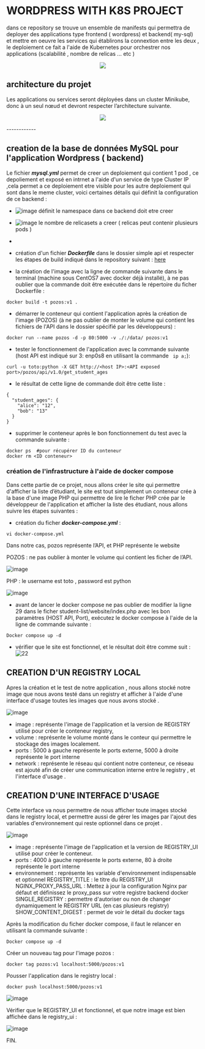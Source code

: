 
# WORDPRESS WITH K8S PROJECT

dans ce repository se trouve un ensemble de manifests qui permettra de deployer des applications type frontend ( wordpress) et backend( my-sql) et mettre en oeuvre les services qui établirons la connextion entre les deux , le deploiement ce fait a l'aide de Kubernetes pour orchestrer nos applications (scalabilité , nombre de relicas ... etc ) 

<p align="center">
  <img src="https://github.com/adda213/mini-projet-K8S/assets/123883398/4ce7c815-98de-45a9-bc6a-54aa2a6e6a7e">
</p>

## architecture du projet 

Les applications ou services seront déployées dans un cluster Minikube, donc à un seul nœud et devront respecter l’architecture suivante.

<p align="center">
  <img src="https://github.com/adda213/mini-projet-K8S/assets/123883398/2fd5d391-9fb0-4223-8ffb-ed1c5ec427ca">
</p>
------------


## creation de la base de données MySQL pour l'application Wordpress ( backend) 

Le fichier ***mysql.yml*** permet de creer un deploiement qui contient 1 pod , ce depoliement et exposé en intrnet a l'aide d'un service de type Cluster IP ,cela permet a ce deploiement etre visible pour les autre deploiement qui sont dans le meme cluster, 
voici certaines détails qui définit la configuration de ce backend :

- ![image](https://github.com/adda213/mini-projet-K8S/assets/123883398/49424d8d-8b09-46ab-ae10-87cf5c7bba14)
définit le namespace dans ce backend doit etre creer 

- ![image](https://github.com/adda213/mini-projet-K8S/assets/123883398/10a14946-1b5c-4e85-b790-b906cb8823b5)
le nombre de relicasets a creer ( relicas peut contenir plusieurs pods )

- 





-  création d'un fichier ***Dockerfile*** dans le dossier simple api et respecter les étapes de build indiqué dans le repository suivant : [here](https://github.com/diranetafen/student-list.git "here")
- la création de l'image avec la ligne de commande suivante dans le terminal (machine sous CentOS7 avec docker déjà installé), à ne pas oublier que la commande doit être exécutée dans le répertoire du ficher Dockerfile : 

```
docker build -t pozos:v1 .
```
- démarrer le conteneur qui contient l'application après la création de l'image (POZOS) (à ne pas oublier de monter le volume qui contient les fichiers de l'API dans le dossier spécifié par les développeurs) : 

```
docker run --name pozos -d -p 80:5000 -v ./:/data/ pozos:v1
```
- tester le fonctionnement de l'application avec la commande suivante (host API est indiqué sur  3: enp0s8 en utilisant la commande ` ip a;`):

```
curl -u toto:python -X GET http://<host IP>:<API exposed port>/pozos/api/v1.0/get_student_ages
```
- le résultat de cette ligne de commande doit être cette liste : 
```
{
  "student_ages": {
    "alice": "12", 
    "bob": "13"
  }
}
```

- supprimer le conteneur après le bon fonctionnement du test avec la commande suivante : 
```
docker ps  #pour récupérer ID du conteneur
docker rm <ID conteneur> 
```

### création de l'infrastructure à l'aide de docker compose

Dans cette partie de ce projet, nous allons créer le site qui permettre d'afficher la liste d’étudiant, le site est tout simplement un conteneur crée à la base d'une image PHP qui permettre de lire le ficher PHP crée par le développeur de l'application et afficher la liste des étudiant, nous allons suivre les étapes suivantes : 

- création du ficher ***docker-compose.yml*** :
```
vi docker-compose.yml
```
Dans notre cas, pozos représente l’API, et PHP représente le website

POZOS : ne pas oublier à monter le volume qui contient les ficher de l’API.

![image](https://github.com/adda213/mini-projet-docker/assets/123883398/cfce9f0f-9dda-4098-88ef-66d856c5c7eb)


PHP : le username est toto , password est python 

![image](https://github.com/adda213/mini-projet-docker/assets/123883398/f2c2c8ff-d576-43d8-b364-20a13bf4f1cf)


- avant de lancer le docker compose ne pas oublier de modifier la ligne 29 dans le ficher student-list/website/index.php avec les bon paramètres (HOST API, Port), exécutez le docker compose à l'aide de la ligne de commande suivante : 

```
Docker compose up -d
```

- vérifier que le site est fonctionnel, et le résultat doit être comme suit : 
![22](https://github.com/adda213/mini-projet-docker/assets/123883398/465d8afa-c04d-41c4-bf97-54309c7b5fb4)


## CREATION D'UN REGISTRY LOCAL 

Apres la création et le test de notre application , nous allons stocké notre image que nous avons testé dans un  registry et afficher à l'aide d'une interface d'usage toutes les images que nous avons stocké .

![image](https://github.com/adda213/mini-projet-docker/assets/123883398/8289f5bc-2ade-4ed5-a9aa-cab40d9ea24f)

- image : représente l'image de l'application et la version de REGISTRY utilisé pour créer le conteneur registry, 
- volume : représente le volume monté dans le conteur qui permettre le stockage des images localement.
- ports : 5000 à gauche représente le ports externe, 5000 à droite représente le port interne
- network : représente le réseau qui contient notre conteneur, ce réseau est ajouté afin de créer une communication interne entre le registry , et l'interface d'usage .

## CREATION D'UNE INTERFACE D'USAGE

Cette interface va nous permettre de nous afficher toute images stocké dans le registry local, et permettre aussi de gérer les images par l'ajout des variables d'environnement qui reste optionnel dans ce projet . 

![image](https://github.com/adda213/mini-projet-docker/assets/123883398/e0cbb06a-2160-4ab8-a76e-ffaa57d135e1)

- image : représente l'image de l'application et la version de REGISTRY_UI utilisé pour créer le conteneur.
- ports : 4000 à gauche représente le ports externe, 80 à droite représente le port interne
- environnement : représente les variable d'environnement indispensable et optionnel 
    REGISTRY_TITLE : le titre du REGISTRY_UI
    NGINX_PROXY_PASS_URL : Mettez à jour la configuration Nginx par défaut et définissez le proxy_pass sur votre registre backend      docker
    SINGLE_REGISTRY : permettre d'autoriser ou non de changer dynamiquement le REGISTRY URL (en cas plusieurs registry)
    SHOW_CONTENT_DIGEST : permet de voir le détail du docker tags 
    
Après la modification du ficher docker compose, il faut le relancer en utilisant la commande suivante : 

```
Docker compose up -d
```
Créer un nouveau tag pour l'image pozos : 
```
docker tag pozos:v1 localhost:5000/pozos:v1
```
Pousser l'application dans le registry local : 
```
docker push localhost:5000/pozos:v1
```
![image](https://github.com/adda213/mini-projet-docker/assets/123883398/df8c73df-ea56-4aae-bdba-49fe5feaa9f4)

Vérifier que le REGISTRY_UI et fonctionnel, et que notre image est bien affichée dans le registry_ui :

![image](https://github.com/adda213/mini-projet-docker/assets/123883398/ba8f6c09-fd9c-458d-b30d-6932ea10b211)

FIN.
